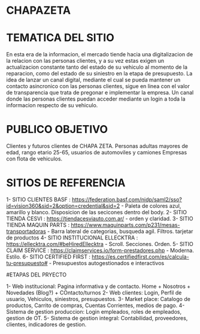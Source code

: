 # CHAPAZETA

# TEMATICA DEL SITIO

En esta era de la informacion, el mercado tiende hacia una digitalizacion de la relacion con las personas clientes, y a su vez estas exigen un actualizacion constante tanto del estado de su vehiculo al momento de la reparacion, como del estado de su siniestro en la etapa de presupuesto.
La idea de lanzar un canal digital, mediante el cual se pueda mantener un contacto asincronico con las personas clientes, sigue en linea con el valor de transparencia que trata de pregonar e implementar la empresa. Un canal donde las personas clientes puedan acceder mediante un login a toda la informacion respecto de su vehiculo.

# PUBLICO OBJETIVO

Clientes y futuros clientes de CHAPA ZETA. 
Personas adultas mayores de edad, rango etario 25-65, usuarios de automoviles y camiones
Empresas con flota de vehiculos.

# SITIOS DE REFERENCIA

1- SITIO CLIENTES BASF : https://federation.basf.com/nidp/saml2/sso?id=vision360&sid=2&option=credential&sid=2 - Paleta de colores azul, amarillo y blanco. Disposicion de las secicones dentro del body.
2- SITIO TIENDA CESVI : https://tiendacesviauto.com.ar/ - orden y claridad.
3- SITIO TIENDA MAQUIN PARTS : https://www.maquinparts.com/p231/mesas-transportadoras - Barra lateral de categorias, busqueda agil. Filtros. tarjetar de productos
4- SITIO INSTITUCIONAL ELLECKTRA : https://ellecktra.com/#beHiredEllecktra - Scroll. Secciones. Orden.
5- SITIO CLAIM SERVICE : https://claimservices.io/form-prestadores.php - Moderna. Estilo.
6- SITIO CERTIFIED FIRST : https://es.certifiedfirst.com/es/calcula-tu-presupuesto# - Presupuestos autogestionados e interactivos

#ETAPAS DEL PRYECTO

1- Web institucional: Pagina informativa y de contacto. Home + Nosotros + Novedades (Blog?) + COntacto/turnos
2- Web clientes: Login, Perfil de usuario, Vehiculos, siniestros, presupuestos.
3- Market place: Catalogo de productos, Carrito de compras, Cuentas Corrientes, medios de pago.
4- Sistema de gestion produccion: Login empleados, roles de empleados, gestion de OT.
5- Sistema de gestion integral: Contabilidad, proveedores, clientes, indicadores de gestion.
